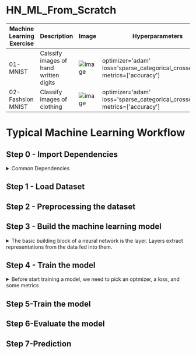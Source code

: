 # HN_ML_From_Scratch

| Machine Learning Exercise | Description | Image | Hyperparameters |
| ------------------------- | ----------- | ----- | --------------- |
| 01-MNIST | Calssify images of hand written digits  | ![image](https://user-images.githubusercontent.com/40123599/170816078-14dfc2e2-9f5d-455c-a310-0ba33d47b9dd.png) | optimizer='adam'<br />loss='sparse_categorical_crossentropy',<br />metrics=['accuracy']|
| 02-Fashsion MNIST | Classify images of clothing |![image](https://user-images.githubusercontent.com/40123599/170819065-2cbcef21-973a-43dc-93cc-d7f04d4f0426.png)|optimizer='adam'<br />loss='sparse_categorical_crossentropy',<br />metrics=['accuracy']|

# Typical Machine Learning Workflow
## Step 0 - Import Dependencies
<details>
  <summary>Common Dependencies</summary>
  
  **Tensorflow**
  <pre>
  import tensorflow as tf
  print(tf.__version__)
  </pre>
  
  **Keras**
  <pre>
  from tensorflow import keras
  from tensorflow.keras import layers
  </pre>
  
  **Numpy & Matplotlib**
  <pre>
  import numpy as np
  import matplotlib.pyplot as plt
  </pre>
  
</details>

## Step 1 - Load Dataset
## Step 2 - Preprocessing the dataset
## Step 3 - Build the machine learning model
<details>
  <summary>The basic building block of a neural network is the layer. Layers extract representations from the data fed into them.</summary>
  
  **Example**
  <pre>
  model = keras.Sequential([
                            layers.Flatten(input_shape = (28,28)),
                            layers.Dense (128, activation = 'relu'),
                            layers.Dense(10)
  ])
  </pre>
</details>

## Step 4 - Train the model
<details>
  <summary>Before start training a model, we need to pick an optmizer, a loss, and some metrics</summary>
  
  **Example**
  <pre>
  model.compile(optimizer='adam',
                loss=tf.keras.losses.SparseCategoricalCrossentropy(from_logits=True),
                metrics=['accuracy'])
  </pre>
  
  <details>
    <summary>Optimizer</summary>
  </details>
  
  <details>
    <summary>Loss</summary>
  </details>
  
  <details>
    <summary>Metrics</summary>
  </details>

</details>

## Step 5-Train the model
## Step 6-Evaluate the model
## Step 7-Prediction


